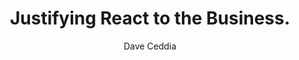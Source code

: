 ---
sections:
  - reactjs
link: 'https://daveceddia.com/react-business-value/'
title: 'Justifying React to the Business.'
author: 'Dave Ceddia'
publishedAt: 2017-10-04T00:00:00.000Z
type:
  - article
topics:
  - why_react
  - miscellaneous
suggestedBy:
  - andreamangano
createdAt: 2018-03-20T21:37:50.517Z
reference: aHR0cHM6Ly9kYXZlY2VkZGlhLmNvbS9yZWFjdC1idXNpbmVzcy12YWx1ZS8
slug: justifying-react-to-the-business-by-dave-ceddia
---